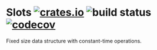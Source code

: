 Slots [![crates.io](https://img.shields.io/crates/v/slots.svg)](https://crates.io/crates/slots) ![build status](https://github.com/bugadani/slots/workflows/Rust/badge.svg) [![codecov](https://codecov.io/gh/bugadani/Slots/branch/master/graph/badge.svg)](https://codecov.io/gh/bugadani/Slots)
=====

Fixed size data structure with constant-time operations.

